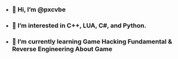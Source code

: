 - ### 👋 Hi, I’m @pxcvbe
- ### 👀 I’m interested in C++, LUA, C#, and Python.
- ### 🌱 I’m currently learning Game Hacking Fundamental & Reverse Engineering About Game
<!------------------------------------------------------------------------------------------------------------------
pxcvbe/pxcvbe is a ✨ special ✨ repository because its `README.md` (this file) appears on your GitHub profile.
You can click the Preview link to take a look at your changes.
--------------------------------------------------------------------------------------------------------------------->
